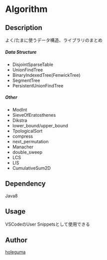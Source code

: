 Algorithm
====

## Description
よく/たまに使うデータ構造、ライブラリのまとめ

##### Data Structure
* DisjointSparseTable
* UnionFindTree
* BinaryIndexedTree(FenwickTree)
* SegmentTree
* PersistentUnionFindTree

##### Other
* ModInt
* SieveOfEratosthenes
* Dikstra
* lower_bound/upper_bound
* TpologicalSort
* compress
* next_permutation
* Manacher
* double_sweep
* LCS
* LIS
* CumulativeSum2D
  
## Dependency
Java8

## Usage
VSCodeのUser Snippetsとして使用できる

## Author
[holeguma](https://github.com/holeguma)
